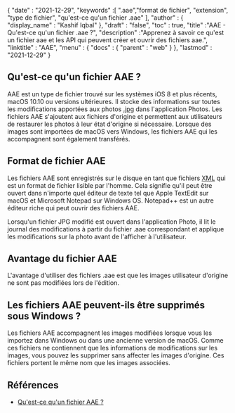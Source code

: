 {
  "date" : "2021-12-29",
  "keywords" :[ ".aae","format de fichier", "extension", "type de fichier", "qu'est-ce qu'un fichier .aae" ],
  "author" : {
    "display_name" : "Kashif Iqbal"
},
  "draft" : "false",
  "toc" : true,
  "title" :"AAE - Qu'est-ce qu'un fichier .aae ?",
  "description" :"Apprenez à savoir ce qu'est un fichier aae et les API qui peuvent créer et ouvrir des fichiers aae.",
  "linktitle" : "AAE",
  "menu" : {
    "docs" : {
      "parent" : "web"
}
},
  "lastmod" : "2021-12-29"
}

## Qu'est-ce qu'un fichier AAE ?

AAE est un type de fichier trouvé sur les systèmes iOS 8 et plus récents, macOS 10.10 ou versions ultérieures. Il stocke des informations sur toutes les modifications apportées aux photos [.jpg](/fr/image/jpeg/) dans l'application Photos. Les fichiers AAE s'ajoutent aux fichiers d'origine et permettent aux utilisateurs de restaurer les photos à leur état d'origine si nécessaire. Lorsque des images sont importées de macOS vers Windows, les fichiers AAE qui les accompagnent sont également transférés.

## Format de fichier AAE
Les fichiers AAE sont enregistrés sur le disque en tant que fichiers [XML](/fr/web/xml/) qui est un format de fichier lisible par l'homme. Cela signifie qu'il peut être ouvert dans n'importe quel éditeur de texte tel que Apple TextEdit sur macOS et Microsoft Notepad sur Windows OS. Notepad++ est un autre éditeur riche qui peut ouvrir des fichiers AAE.

Lorsqu'un fichier JPG modifié est ouvert dans l'application Photo, il lit le journal des modifications à partir du fichier .aae correspondant et applique les modifications sur la photo avant de l'afficher à l'utilisateur.

## Avantage du fichier AAE
L'avantage d'utiliser des fichiers .aae est que les images utilisateur d'origine ne sont pas modifiées lors de l'édition.

## Les fichiers AAE peuvent-ils être supprimés sous Windows ?

Les fichiers AAE accompagnent les images modifiées lorsque vous les importez dans Windows ou dans une ancienne version de macOS. Comme ces fichiers ne contiennent que les informations de modifications sur les images, vous pouvez les supprimer sans affecter les images d'origine. Ces fichiers portent le même nom que les images associées.

## Références

* [Qu'est-ce qu'un fichier AAE ?](https://discussions.apple.com/thread/7810994)

